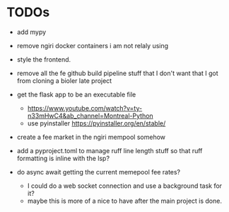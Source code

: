 # TODOs
- add mypy
- remove ngiri docker containers i am not relaly using
- style the frontend.
- remove all the fe github build pipeline stuff that I don't want that I got from cloning a bioler late project

- get the flask app to be an executable file
    - https://www.youtube.com/watch?v=ty-n33mHwC4&ab_channel=Montreal-Python
    - use pyinstaller https://pyinstaller.org/en/stable/

- create a fee market in the ngiri mempool somehow
- add a pyproject.toml to manage ruff line length stuff so that ruff formatting is inline with the lsp?
- do async await getting the current memepool fee rates?
    - I could do a web socket connection and use a background task for it?
    - maybe this is more of a nice to have after the main project is done.

